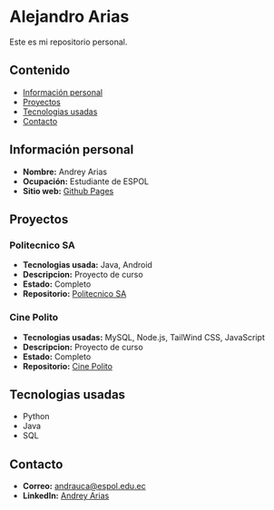
<!--
**andreyariascdia/andreyariascdia** is a ✨ _special_ ✨ repository because its `README.md` (this file) appears on your GitHub profile.

Here are some ideas to get you started:

- 🔭 I’m currently working on ...
- 🌱 I’m currently learning ...
- 👯 I’m looking to collaborate on ...
- 🤔 I’m looking for help with ...
- 💬 Ask me about ...
- 📫 How to reach me: ...
- 😄 Pronouns: ...
- ⚡ Fun fact: ...
-->
# Alejandro Arias
Este es mi repositorio personal.
## Contenido
* [Información personal](#información-personal)
* [Proyectos](#proyectos)
* [Tecnologias usadas](#tecnologias-usadas)
* [Contacto](#contacto)
## Información personal
- **Nombre:** Andrey Arias
- **Ocupación:** Estudiante de ESPOL
- **Sitio web:** [Github Pages](https://andreyariascdia.github.io/andreyariascdia/)
## Proyectos
### Politecnico SA
- **Tecnologias usada:** Java, Android
- **Descripcion:** Proyecto de curso
- **Estado:** Completo 
- **Repositorio:** [Politecnico SA](https://github.com/OsideZ/POO-P3-G10-PolitecnicoSA)
### Cine Polito
- **Tecnologias usadas:** MySQL, Node.js, TailWind CSS, JavaScript
- **Descripcion:** Proyecto de curso
- **Estado:** Completo 
- **Repositorio:** [Cine Polito](https://github.com/Luisssfva/Proyecto-SBD)
## Tecnologias usadas
* Python
* Java
* SQL
## Contacto
- **Correo:** andrauca@espol.edu.ec
- **LinkedIn:** [Andrey Arias](https://www.linkedin.com/in/andrey-arias-150693334/)
